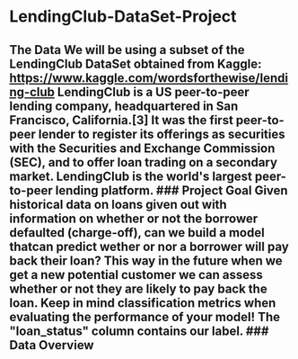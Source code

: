 # LendingClub-DataSet-Project
## The Data  We will be using a subset of the LendingClub DataSet obtained from Kaggle: https://www.kaggle.com/wordsforthewise/lending-club  LendingClub is a US peer-to-peer lending company, headquartered in San Francisco, California.[3] It was the first peer-to-peer lender to register its offerings as securities with the Securities and Exchange Commission (SEC), and to offer loan trading on a secondary market. LendingClub is the world's largest peer-to-peer lending platform.  ### Project Goal  Given historical data on loans given out with information on whether or not the borrower defaulted (charge-off), can we build a model thatcan predict wether or nor a borrower will pay back their loan? This way in the future when we get a new potential customer we can assess whether or not they are likely to pay back the loan. Keep in mind classification metrics when evaluating the performance of your model!  The "loan_status" column contains our label.  ### Data Overview
